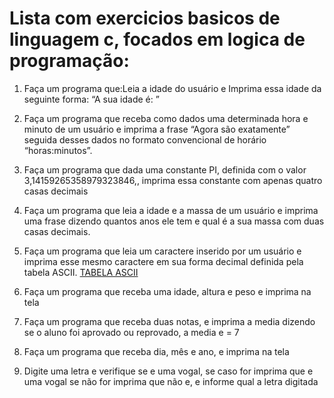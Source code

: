 # Lista com exercicios basicos de linguagem c, focados em logica de programação:

1. Faça um programa que:Leia a idade do usuário e Imprima essa idade da seguinte forma: “A sua idade é: ”

2. Faça um programa que receba como dados uma determinada hora e minuto de um usuário e   imprima a frase “Agora são exatamente” seguida desses dados no formato convencional de horário “horas:minutos”.

3. Faça um programa que dada uma constante PI, definida com o valor 3,14159265358979323846,, imprima essa constante com apenas quatro casas decimais

4. Faça um programa que leia a idade e a massa de um usuário e imprima uma frase dizendo quantos anos ele tem e qual é a sua massa com duas casas decimais.

5. Faça um programa que leia um caractere inserido por um usuário e imprima esse mesmo caractere em sua forma decimal definida pela tabela ASCII.
[TABELA ASCII](https://web.fe.up.pt/~ee96100/projecto/Tabela%20ascii.htm)

6. Faça um programa que receba uma idade, altura e peso e imprima na tela

7. Faça um programa que receba duas notas, e imprima a media dizendo se o aluno foi aprovado ou reprovado, a media e = 7

8. Faça um programa que receba dia, mês e ano, e imprima na tela 

9. Digite uma letra e verifique se e uma vogal, se caso for imprima que e uma vogal se não for imprima que não e, e informe qual a letra digitada